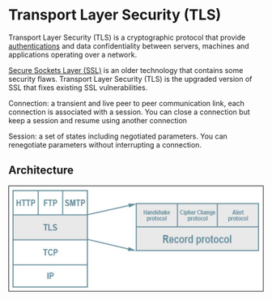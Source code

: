 # Transport Layer Security (TLS)

Transport Layer Security (TLS) is a cryptographic protocol that provide [authentications](../authentications/authentications.md) and data confidentiality between servers, machines and applications operating over a network.

[Secure Sockets Layer (SSL)](secure-sockets-layer.md) is an older technology that contains some security flaws. Transport Layer Security (TLS) is the upgraded version of SSL that fixes existing SSL vulnerabilities.

Connection: a transient and live peer to peer communication link, each connection is associated with a session. You can close a connection but keep a session and resume using another connection

Session: a set of states including negotiated parameters. You can renegotiate parameters without interrupting a connection.

## Architecture

![](../../../../images/tls-ssl-architecture.png)



